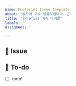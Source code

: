 ```yaml
---
name: Footprint Issue Template
about: "발자국 이슈 템플릿입니다. 👣"
title: "[Prefix] 이슈 타이틀"
labels: ''
assignees: ''

---
```


## 👣 Issue
<!-- 이슈에 대해 간략하게 설명해주세요 -->

## 📎 To-do
<!-- 진행할 작업에 대해 적어주세요 -->
- [ ] todo!
